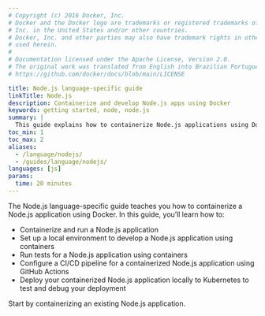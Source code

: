 ```yaml
---
# Copyright (c) 2016 Docker, Inc.
# Docker and the Docker logo are trademarks or registered trademarks of Docker,
# Inc. in the United States and/or other countries.
# Docker, Inc. and other parties may also have trademark rights in other terms
# used herein.
#
# Documentation licensed under the Apache License, Version 2.0.
# The original work was translated from English into Brazilian Portuguese.
# https://github.com/docker/docs/blob/main/LICENSE

title: Node.js language-specific guide
linkTitle: Node.js
description: Containerize and develop Node.js apps using Docker
keywords: getting started, node, node.js
summary: |
  This guide explains how to containerize Node.js applications using Docker.
toc_min: 1
toc_max: 2
aliases:
  - /language/nodejs/
  - /guides/language/nodejs/
languages: [js]
params:
  time: 20 minutes
---
```

The Node.js language-specific guide teaches you how to containerize a Node.js application using Docker. In this guide, you’ll learn how to:

- Containerize and run a Node.js application
- Set up a local environment to develop a Node.js application using containers
- Run tests for a Node.js application using containers
- Configure a CI/CD pipeline for a containerized Node.js application using GitHub Actions
- Deploy your containerized Node.js application locally to Kubernetes to test and debug your deployment

Start by containerizing an existing Node.js application.
